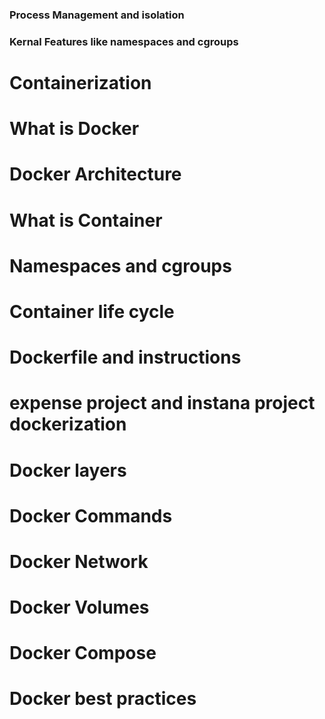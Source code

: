 ### Process Management and isolation
### Kernal Features like namespaces and cgroups
### 

































# Containerization
# What is Docker
# Docker Architecture
# What is Container
# Namespaces and cgroups
# Container life cycle
# Dockerfile and instructions
# expense project and instana project dockerization
# Docker layers
# Docker Commands
# Docker Network
# Docker Volumes
# Docker Compose
# Docker best practices